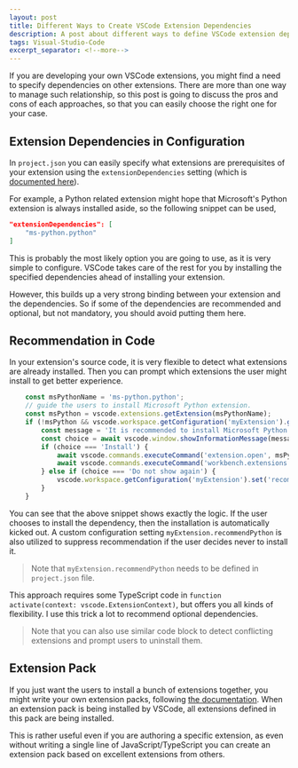 ```yaml
---
layout: post
title: Different Ways to Create VSCode Extension Dependencies
description: A post about different ways to define VSCode extension dependencies and which might work best for your case
tags: Visual-Studio-Code
excerpt_separator: <!--more-->
---
```


If you are developing your own VSCode extensions, you might find a need to specify dependencies on other extensions. There are more than one way to manage such relationship, so this post is going to discuss the pros and cons of each approaches, so that you can easily choose the right one for your case.
<!--more-->

## Extension Dependencies in Configuration

In `project.json` you can easily specify what extensions are prerequisites of your extension using the `extensionDependencies` setting (which is [documented here](https://code.visualstudio.com/api/references/extension-manifest)).

For example, a Python related extension might hope that Microsoft's Python extension is always installed aside, so the following snippet can be used,

``` json
"extensionDependencies": [
    "ms-python.python"
]
```

This is probably the most likely option you are going to use, as it is very simple to configure. VSCode takes care of the rest for you by installing the specified dependencies ahead of installing your extension.

However, this builds up a very strong binding between your extension and the dependencies. So if some of the dependencies are recommended and optional, but not mandatory, you should avoid putting them here.

## Recommendation in Code

In your extension's source code, it is very flexible to detect what extensions are already installed. Then you can prompt which extensions the user might install to get better experience.

``` typescript
    const msPythonName = 'ms-python.python';
    // guide the users to install Microsoft Python extension.
    const msPython = vscode.extensions.getExtension(msPythonName);
    if (!msPython && vscode.workspace.getConfiguration('myExtension').get('recommendPython', true)) {
        const message = 'It is recommended to install Microsoft Python extension. Do you want to install it now?';
        const choice = await vscode.window.showInformationMessage(message, 'Install', 'Not now', 'Do not show again');
        if (choice === 'Install') {
            await vscode.commands.executeCommand('extension.open', msPythonName); // open Extension tab and show extension details.
            await vscode.commands.executeCommand('workbench.extensions.installExtension', msPythonName); // install the extension.
        } else if (choice === 'Do not show again') {
            vscode.workspace.getConfiguration('myExtension').set('recommendPython', false);
        }
    }
```

You can see that the above snippet shows exactly the logic. If the user chooses to install the dependency, then the installation is automatically kicked out. A custom configuration setting `myExtension.recommendPython` is also utilized to suppress recommendation if the user decides never to install it.

> Note that `myExtension.recommendPython` needs to be defined in `project.json` file.

This approach requires some TypeScript code in `function activate(context: vscode.ExtensionContext)`, but offers you all kinds of flexibility. I use this trick a lot to recommend optional dependencies.

> Note that you can also use similar code block to detect conflicting extensions and prompt users to uninstall them.

## Extension Pack

If you just want the users to install a bunch of extensions together, you might write your own extension packs, following [the documentation](https://code.visualstudio.com/api/references/extension-manifest#extension-packs). When an extension pack is being installed by VSCode, all extensions defined in this pack are being installed.

This is rather useful even if you are authoring a specific extension, as even without writing a single line of JavaScript/TypeScript you can create an extension pack based on excellent extensions from others.
